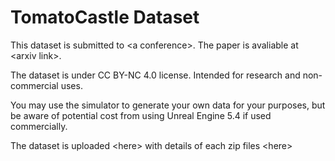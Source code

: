 # TomatoCastle Dataset

This dataset is submitted to <a conference\>. The paper is avaliable at <arxiv link\>.

The dataset is under CC BY-NC 4.0 license. Intended for research and non-commercial uses. 

You may use the simulator to generate your own data for your purposes, but be aware of potential cost from using Unreal Engine 5.4 if used commercially.

The dataset is uploaded <here\> with details of each zip files <here\>
